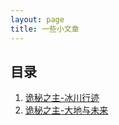```yaml
---
layout: page
title: 一些小文章
---
```


## 目录

1. [诡秘之主-冰川行迹](https://andy4evertot1.github.io/blog/lom-edwina/)
2. [诡秘之主-大地与未来](https://andy4evertot1.github.io/blog/lom-edwina/)